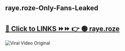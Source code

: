 
 ## raye.roze-Only-Fans-Leaked

# <h2><a href="https://clipsfans.com/raye.roze&ref=git">🔗 Click to LINKS ⏩⏩ 👉 🟢 raye.roze </a></h2>

<a href="https://clipsfans.com/raye.roze&ref=git" rel="nofollow" data-target="animated-image.originalLink"><img src="https://i.ibb.co.com/xMMVF88/686577567.gif" alt="Viral Video Original" style="max-width: 100%; display: inline-block;" data-target="animated-image.originalImage"></a>
